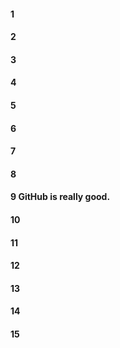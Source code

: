 #### 1
#### 2
#### 3
#### 4
#### 5
#### 6
#### 7
#### 8
#### 9 GitHub is really good.
#### 10
#### 11
#### 12
#### 13
#### 14
#### 15
